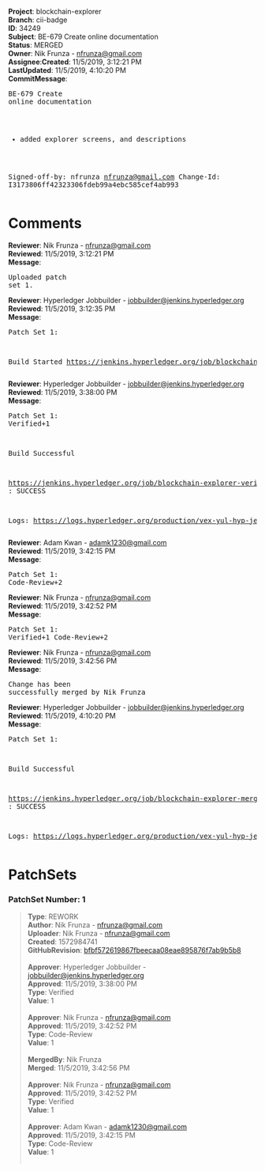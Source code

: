 <strong>Project</strong>: blockchain-explorer</br><strong>Branch</strong>: cii-badge<br><strong>ID</strong>: 34249<br><strong>Subject</strong>: BE-679 Create online documentation<br><strong>Status</strong>: MERGED<br><strong>Owner</strong>: Nik Frunza - nfrunza@gmail.com<br><strong>Assignee</strong>:<strong>Created</strong>: 11/5/2019, 3:12:21 PM<br><strong>LastUpdated</strong>: 11/5/2019, 4:10:20 PM<br><strong>CommitMessage</strong>:<br><pre>BE-679 Create online documentation

* added explorer screens, and descriptions

Signed-off-by: nfrunza <nfrunza@gmail.com>
Change-Id: I3173806ff42323306fdeb99a4ebc585cef4ab993
</pre><h1>Comments</h1><strong>Reviewer</strong>: Nik Frunza - nfrunza@gmail.com<br><strong>Reviewed</strong>: 11/5/2019, 3:12:21 PM<br><strong>Message</strong>: <pre>Uploaded patch set 1.</pre><strong>Reviewer</strong>: Hyperledger Jobbuilder - jobbuilder@jenkins.hyperledger.org<br><strong>Reviewed</strong>: 11/5/2019, 3:12:35 PM<br><strong>Message</strong>: <pre>Patch Set 1:

Build Started https://jenkins.hyperledger.org/job/blockchain-explorer-verify-x86_64/332/</pre><strong>Reviewer</strong>: Hyperledger Jobbuilder - jobbuilder@jenkins.hyperledger.org<br><strong>Reviewed</strong>: 11/5/2019, 3:38:00 PM<br><strong>Message</strong>: <pre>Patch Set 1: Verified+1

Build Successful 

https://jenkins.hyperledger.org/job/blockchain-explorer-verify-x86_64/332/ : SUCCESS

Logs: https://logs.hyperledger.org/production/vex-yul-hyp-jenkins-3/blockchain-explorer-verify-x86_64/332</pre><strong>Reviewer</strong>: Adam Kwan - adamk1230@gmail.com<br><strong>Reviewed</strong>: 11/5/2019, 3:42:15 PM<br><strong>Message</strong>: <pre>Patch Set 1: Code-Review+2</pre><strong>Reviewer</strong>: Nik Frunza - nfrunza@gmail.com<br><strong>Reviewed</strong>: 11/5/2019, 3:42:52 PM<br><strong>Message</strong>: <pre>Patch Set 1: Verified+1 Code-Review+2</pre><strong>Reviewer</strong>: Nik Frunza - nfrunza@gmail.com<br><strong>Reviewed</strong>: 11/5/2019, 3:42:56 PM<br><strong>Message</strong>: <pre>Change has been successfully merged by Nik Frunza</pre><strong>Reviewer</strong>: Hyperledger Jobbuilder - jobbuilder@jenkins.hyperledger.org<br><strong>Reviewed</strong>: 11/5/2019, 4:10:20 PM<br><strong>Message</strong>: <pre>Patch Set 1:

Build Successful 

https://jenkins.hyperledger.org/job/blockchain-explorer-merge-x86_64/161/ : SUCCESS

Logs: https://logs.hyperledger.org/production/vex-yul-hyp-jenkins-3/blockchain-explorer-merge-x86_64/161</pre><h1>PatchSets</h1><h3>PatchSet Number: 1</h3><blockquote><strong>Type</strong>: REWORK<br><strong>Author</strong>: Nik Frunza - nfrunza@gmail.com<br><strong>Uploader</strong>: Nik Frunza - nfrunza@gmail.com<br><strong>Created</strong>: 1572984741<br><strong>GitHubRevision</strong>: [bfbf572619867fbeecaa08eae895876f7ab9b5b8](https://github.com/hyperledger/blockchain-explorer/commit/bfbf572619867fbeecaa08eae895876f7ab9b5b8)<br><br><strong>Approver</strong>: Hyperledger Jobbuilder - jobbuilder@jenkins.hyperledger.org<br><strong>Approved</strong>: 11/5/2019, 3:38:00 PM<br><strong>Type</strong>: Verified<br><strong>Value</strong>: 1<br><br><strong>Approver</strong>: Nik Frunza - nfrunza@gmail.com<br><strong>Approved</strong>: 11/5/2019, 3:42:52 PM<br><strong>Type</strong>: Code-Review<br><strong>Value</strong>: 1<br><br><strong>MergedBy</strong>: Nik Frunza<br><strong>Merged</strong>: 11/5/2019, 3:42:56 PM<br><br><strong>Approver</strong>: Nik Frunza - nfrunza@gmail.com<br><strong>Approved</strong>: 11/5/2019, 3:42:52 PM<br><strong>Type</strong>: Verified<br><strong>Value</strong>: 1<br><br><strong>Approver</strong>: Adam Kwan - adamk1230@gmail.com<br><strong>Approved</strong>: 11/5/2019, 3:42:15 PM<br><strong>Type</strong>: Code-Review<br><strong>Value</strong>: 1<br><br></blockquote>